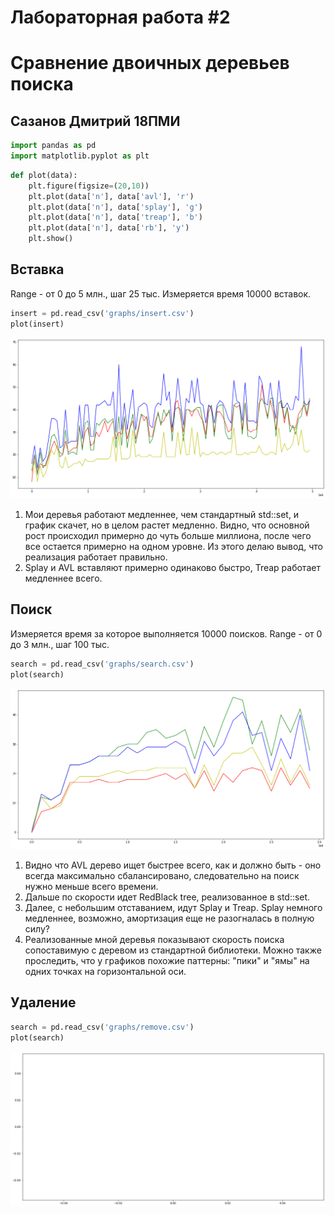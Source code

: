 # Лабораторная работа #2
# Сравнение двоичных деревьев поиска
## Сазанов Дмитрий 18ПМИ


```python
import pandas as pd
import matplotlib.pyplot as plt
```


```python
def plot(data):
    plt.figure(figsize=(20,10))
    plt.plot(data['n'], data['avl'], 'r')
    plt.plot(data['n'], data['splay'], 'g')
    plt.plot(data['n'], data['treap'], 'b')
    plt.plot(data['n'], data['rb'], 'y')
    plt.show()
```

## Вставка
Range - от 0 до 5 млн., шаг 25 тыс. Измеряется время 10000 вставок.


```python
insert = pd.read_csv('graphs/insert.csv')
plot(insert)
```


![png](output_4_0.png)


1. Мои деревья работают медленнее, чем стандартный std::set, и график скачет, но в целом растет медленно. Видно, что основной рост происходил примерно до чуть больше миллиона, после чего все остается примерно на одном уровне. Из этого делаю вывод, что реализация работает правильно.
3. Splay и AVL вставляют примерно одинаково быстро, Treap работает медленнее всего.

## Поиск
Измеряется время за которое выполняется 10000 поисков.
Range - от 0 до 3 млн., шаг 100 тыс.


```python
search = pd.read_csv('graphs/search.csv')
plot(search)
```


![png](output_7_0.png)


1. Видно что AVL дерево ищет быстрее всего, как и должно быть - оно всегда максимально сбалансировано, следовательно на поиск нужно меньше всего времени.
2. Дальше по скорости идет RedBlack tree, реализованное в std::set.
3. Далее, с небольшим отставанием, идут Splay и Treap. Splay немного медленнее, возможно, амортизация еще не разогналась в полную силу?
4. Реализованные мной деревья показывают скорость поиска сопоставимую с деревом из стандартной библиотеки. Можно также проследить, что у графиков похожие паттерны: "пики" и "ямы" на одних точках на горизонтальной оси.

## Удаление


```python
search = pd.read_csv('graphs/remove.csv')
plot(search)
```


![png](output_10_0.png)



```python

```
